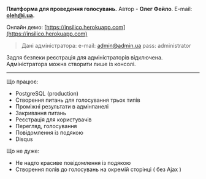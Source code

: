 **Платформа для проведення голосувань.**
Автор - **Олег Фейло**. E-mail: **oleh@i.ua.**

Онлайн демо: [https://insilico.herokuapp.com](https://insilico.herokuapp.com)

> Дані адміністратора:
> e-mail: admin@admin.ua
> pass: administrator

Задля безпеки реєстрація для адміністраторів відключена. Адміністратора можна створити лише із консолі.


----------

Що працює:

 - PostgreSQL (production)
 - Створення питань для голосування трьох типів
 - Проміжні результати в адмінпанелі
 - Закривання питань
 - Реєстрація для користувачів
 - Перегляд, голосування
 - Повідомлення із подякою
 - Disqus

Що не дуже:

- Не надто красиве повідомлення із подякою
- Створення полів до голосувань на окремій сторінці ( без Ajax )
 

